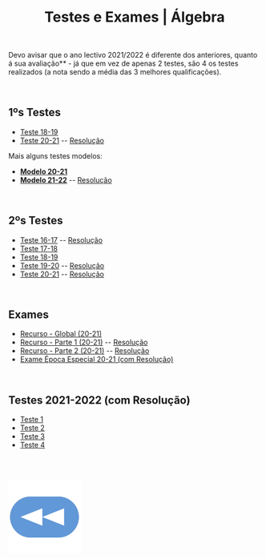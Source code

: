 <h1 align="center">Testes e Exames | Álgebra</h1>

<br>

Devo avisar que o ano lectivo 2021/2022 é diferente dos anteriores, quanto á sua avaliação** - já que em vez de apenas 2 testes, são 4 os testes realizados (a nota sendo a média das 3 melhores qualificações).

<br>

## 1ºs Testes
* [Teste 18-19](teste_1_1819.pdf)
* [Teste 20-21](teste_1_2021.pdf) -- [Resolução](teste_1_2021_res.pdf)

Mais alguns testes modelos:
* [**Modelo 20-21**](teste_modelo_1_2021.pdf)
* [**Modelo 21-22**](teste_modelo_1_2122.pdf) -- [Resolução](teste_modelo_1_2122_res.pdf)

<br>

## 2ºs Testes
* [Teste 16-17](teste_2_1617.pdf) -- [Resolução](teste_2_1617_res.pdf)
* [Teste 17-18](teste_2_1718.pdf)
* [Teste 18-19](teste_2_1819.pdf)
* [Teste 19-20](teste_2_1920.pdf) -- [Resolução](teste_2_1920_res.pdf)
* [Teste 20-21](teste_2_2021.pdf) -- [Resolução](teste_2_2021_res.pdf)

<br>

## Exames
* [Recurso - Global (20-21)](recurso_global_2021.pdf)
* [Recurso - Parte 1 (20-21)](recurso_parte1_2021.pdf) -- [Resolução](recurso_parte1_2021_res.pdf)
* [Recurso - Parte 2 (20-21)](recurso_parte2_2021.pdf) -- [Resolução](recurso_parte2_2021_res.pdf)
* [Exame Época Especial 20-21 (com Resolução)](exame_especial_2021_res.pdf)


<br>

## Testes 2021-2022 (com Resolução)
* [Teste 1](teste_1_2122_res.pdf)
* [Teste 2](teste2_2122_res.pdf)
* [Teste 3](teste3_2122_res.pdf)
* [Teste 4](teste4_2122_res.pdf)

<br><br>

[![retroceder](https://raw.githubusercontent.com/David81820/Recursos-LCC/main/Rewind.png)](https://david81820.github.io/Recursos-LCC/algebra)

